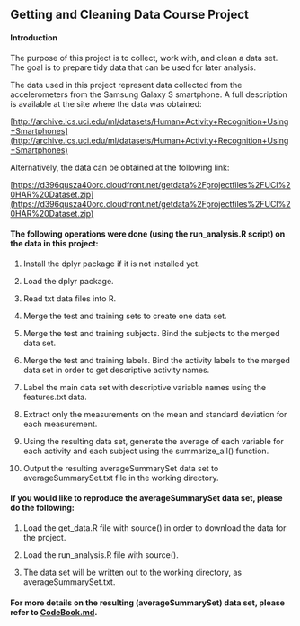 ## Getting and Cleaning Data Course Project

#### Introduction

The purpose of this project is to collect, work with, and clean a data set. The goal is to prepare tidy data that can be used for later analysis.

The data used in this project represent data collected from the accelerometers from the Samsung Galaxy S smartphone. A full description is available at the site where the data was obtained:

[http://archive.ics.uci.edu/ml/datasets/Human+Activity+Recognition+Using+Smartphones](http://archive.ics.uci.edu/ml/datasets/Human+Activity+Recognition+Using+Smartphones)

Alternatively, the data can be obtained at the following link: 

[https://d396qusza40orc.cloudfront.net/getdata%2Fprojectfiles%2FUCI%20HAR%20Dataset.zip](https://d396qusza40orc.cloudfront.net/getdata%2Fprojectfiles%2FUCI%20HAR%20Dataset.zip)

#### The following operations were done (using the run_analysis.R script) on the data in this project:

1. Install the dplyr package if it is not installed yet.

2. Load the dplyr package.

3. Read txt data files into R.

4. Merge the test and training sets to create one data set.

5. Merge the test and training subjects. Bind the subjects to the merged data set.

6. Merge the test and training labels. Bind the activity labels to the merged data set in order to get descriptive activity names.

7. Label the main data set with descriptive variable names using the features.txt data.

8. Extract only the measurements on the mean and standard deviation for each measurement.

9. Using the resulting data set, generate the average of each variable for each activity and each subject using the summarize_all() function.

10. Output the resulting averageSummarySet data set to averageSummarySet.txt file in the working directory.

#### If you would like to reproduce the averageSummarySet data set, please do the following:

1. Load the get_data.R file with source() in order to download the data for the project. 

2. Load the run_analysis.R file with source().

3. The data set will be written out to the working directory, as averageSummarySet.txt.

#### For more details on the resulting (averageSummarySet) data set, please refer to [CodeBook.md](https://github.com/poolupsoon/GettingAndCleaningData/blob/master/CodeBook.md).
